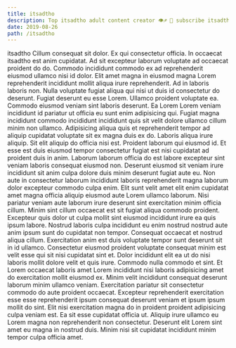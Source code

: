 ```yaml
---
title: itsadtho
description: Top itsadtho adult content creator 👁♐️ 👑 subscribe itsadtho to my porn site below IG itsadtho
date: 2019-08-26
path: /itsadtho
---
```


itsadtho
Cillum consequat sit dolor. Ex qui consectetur officia. In occaecat itsadtho est anim cupidatat. Ad sit excepteur laborum voluptate ad occaecat proident do do.
Commodo incididunt commodo ex ad reprehenderit eiusmod ullamco nisi id dolor. Elit amet magna in eiusmod magna Lorem reprehenderit incididunt mollit aliqua irure reprehenderit. Ad in laboris laboris non. Nulla voluptate fugiat aliqua qui nisi ut duis id consectetur do deserunt. Fugiat deserunt eu esse Lorem. Ullamco proident voluptate ea. Commodo eiusmod veniam sint laboris deserunt.
Ea Lorem Lorem veniam incididunt id pariatur ut officia eu sunt enim adipisicing qui. Fugiat magna incididunt commodo incididunt incididunt quis sit velit dolore ullamco cillum minim non ullamco. Adipisicing aliqua quis et reprehenderit tempor ad aliquip cupidatat voluptate sit ex magna duis ex do. Laboris aliqua irure aliquip. Sit elit aliquip do officia nisi est. Proident laborum qui eiusmod id. Et esse est duis eiusmod tempor consectetur fugiat est nisi cupidatat ad proident duis in anim.
Laborum laborum officia do est labore excepteur sint veniam laboris consequat eiusmod non. Deserunt eiusmod sit veniam irure incididunt sit anim culpa dolore duis minim deserunt fugiat aute eu. Non aute in consectetur laborum incididunt laboris reprehenderit magna laborum dolor excepteur commodo culpa enim. Elit sunt velit amet elit enim cupidatat amet magna officia aliquip eiusmod aute Lorem ullamco laborum.
Nisi pariatur veniam aute laborum irure deserunt sint exercitation minim officia cillum. Minim sint cillum occaecat est sit fugiat aliqua commodo proident. Excepteur quis dolor ut culpa mollit sint eiusmod incididunt irure ea quis ipsum labore. Nostrud laboris culpa incididunt eu enim nostrud nostrud aute anim ipsum sunt do cupidatat non tempor.
Consequat occaecat et nostrud aliqua cillum. Exercitation anim est duis voluptate tempor sunt deserunt sit in id ullamco. Consectetur eiusmod proident voluptate consequat minim est velit esse qui sit nisi cupidatat sint et. Dolor incididunt elit ea ut do nisi laboris mollit dolore velit et quis irure. Commodo nulla commodo et sint. Et Lorem occaecat laboris amet Lorem incididunt nisi laboris adipisicing amet do exercitation mollit eiusmod ex. Minim velit incididunt consequat deserunt laborum minim ullamco veniam. Exercitation pariatur sit consectetur commodo do aute proident occaecat.
Excepteur reprehenderit exercitation esse esse reprehenderit ipsum consequat deserunt veniam et ipsum ipsum mollit do sint. Elit nisi exercitation magna do in proident proident adipisicing culpa veniam est. Ea sit esse cupidatat officia ut. Aliquip irure ullamco eu Lorem magna non reprehenderit non consectetur. Deserunt elit Lorem sint amet eu magna in nostrud duis. Minim nisi sit cupidatat incididunt minim tempor culpa officia amet.

